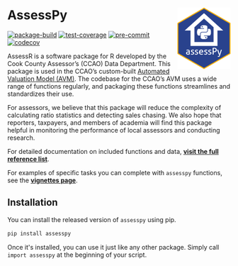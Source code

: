 # AssessPy <a href="https://github.com/ccao-data/assesspy"><img src="docs/images/logo.png" align="right" height="139"/></a>

[![package-build](https://github.com/ccao-data/assesspy/actions/workflows/python-package.yaml/badge.svg)](https://github.com/ccao-data/assesspy/actions/workflows/python-package.yaml)
[![test-coverage](https://github.com/ccao-data/assesspy/actions/workflows/test-coverage.yaml/badge.svg)](https://github.com/ccao-data/assesspy/actions/workflows/test-coverage.yaml)
[![pre-commit](https://github.com/ccao-data/assesspy/actions/workflows/pre-commit.yaml/badge.svg)](https://github.com/ccao-data/assesspy/actions/workflows/pre-commit.yaml)
[![codecov](https://codecov.io/gh/ccao-data/assesspy/branch/main/graph/badge.svg)](https://codecov.io/gh/ccao-data/assesspy)

AssessR is a software package for R developed by the Cook County Assessor’s (CCAO) Data Department. 
This package is used in the CCAO’s custom-built [Automated Valuation Model (AVM)](https://github.com/ccao-data/model-res-avm). 
The codebase for the CCAO’s AVM uses a wide range of functions regularly, 
and packaging these functions streamlines and standardizes their use.


For assessors, we believe that this package will reduce the complexity of calculating 
ratio statistics and detecting sales chasing. We also hope that reporters, taxpayers, 
and members of academia will find this package helpful in monitoring the performance 
of local assessors and conducting research.

For detailed documentation on included functions and data, [**visit the
full reference
list**](https://ccao-data.github.io/assesspy/reference.html).

For examples of specific tasks you can complete with `assesspy`
functions, see the [**vignettes
page**](https://ccao-data.github.io/assesspy/vignettes.html).

## Installation

You can install the released version of `assesspy` using pip.

```python
pip install assesspy
```

Once it's installed, you can use it just like any other package. Simply
call `import assesspy` at the beginning of your script.
